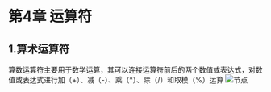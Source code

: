 # 第4章 运算符
## 1.算术运算符
算数运算符主要用于数学运算，其可以连接运算符前后的两个数值或表达式，对数值或表达式进行加（+）、减（-）、乘（*）、除（/）和取模（%）运算
![节点](./1.jpg)